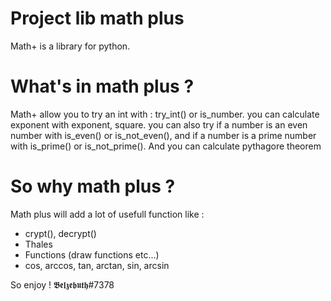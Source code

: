 # Project lib math plus
 
Math+ is a library for python.

# What's in math plus ?

Math+ allow you to try an int with : try_int() or is_number.
you can calculate exponent with exponent, square.
you can also try if a number is an even number with is_even() or is_not_even(),
and if a number is a prime number with is_prime() or is_not_prime().
And you can calculate pythagore theorem

# So why math plus ?

Math plus will add a lot of usefull function like :
* crypt(), decrypt()
* Thales
* Functions (draw functions etc...)
* cos, arccos, tan, arctan, sin, arcsin

So enjoy ! 𝕭𝖊𝖑𝖟𝖊𝖇𝖚𝖙𝖍#7378